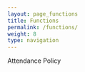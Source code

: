 ```yaml
---
layout: page_functions
title: Functions
permalink: /functions/
weight: 8
type: navigation
---
```

Attendance Policy
